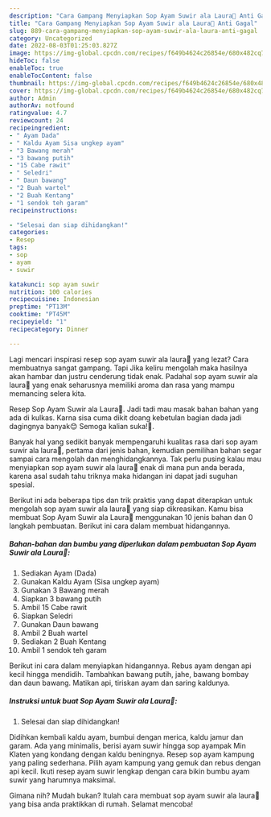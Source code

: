 ```yaml
---
description: "Cara Gampang Menyiapkan Sop Ayam Suwir ala Laura🌸 Anti Gagal"
title: "Cara Gampang Menyiapkan Sop Ayam Suwir ala Laura🌸 Anti Gagal"
slug: 889-cara-gampang-menyiapkan-sop-ayam-suwir-ala-laura-anti-gagal
category: Uncategorized
date: 2022-08-03T01:25:03.827Z
image: https://img-global.cpcdn.com/recipes/f649b4624c26854e/680x482cq70/sop-ayam-suwir-ala-laura-foto-resep-utama.jpg
hideToc: false
enableToc: true
enableTocContent: false
thumbnail: https://img-global.cpcdn.com/recipes/f649b4624c26854e/680x482cq70/sop-ayam-suwir-ala-laura-foto-resep-utama.jpg
cover: https://img-global.cpcdn.com/recipes/f649b4624c26854e/680x482cq70/sop-ayam-suwir-ala-laura-foto-resep-utama.jpg
author: Admin
authorAv: notfound
ratingvalue: 4.7
reviewcount: 24
recipeingredient:
- " Ayam Dada"
- " Kaldu Ayam Sisa ungkep ayam"
- "3 Bawang merah"
- "3 bawang putih"
- "15 Cabe rawit"
- " Seledri"
- " Daun bawang"
- "2 Buah wartel"
- "2 Buah Kentang"
- "1 sendok teh garam"
recipeinstructions:

- "Selesai dan siap dihidangkan!"
categories:
- Resep
tags:
- sop
- ayam
- suwir

katakunci: sop ayam suwir 
nutrition: 100 calories
recipecuisine: Indonesian
preptime: "PT13M"
cooktime: "PT45M"
recipeyield: "1"
recipecategory: Dinner

---
```



Lagi mencari inspirasi resep sop ayam suwir ala laura🌸 yang lezat? Cara membuatnya sangat gampang. Tapi Jika keliru mengolah maka hasilnya akan hambar dan justru cenderung tidak enak. Padahal sop ayam suwir ala laura🌸 yang enak seharusnya memiliki aroma dan rasa yang mampu memancing selera kita.


Resep Sop Ayam Suwir ala Laura🌸. Jadi tadi mau masak bahan bahan yang ada di kulkas. Karna sisa cuma dikit doang kebetulan bagian dada jadi dagingnya banyak😊 Semoga kalian suka!🌸.

Banyak hal yang sedikit banyak mempengaruhi kualitas rasa dari sop ayam suwir ala laura🌸, pertama dari jenis bahan, kemudian pemilihan bahan segar sampai cara mengolah dan menghidangkannya. Tak perlu pusing kalau mau menyiapkan sop ayam suwir ala laura🌸 enak di mana pun anda berada, karena asal sudah tahu triknya maka hidangan ini dapat jadi suguhan spesial.


Berikut ini ada beberapa tips dan trik praktis yang dapat diterapkan untuk mengolah sop ayam suwir ala laura🌸 yang siap dikreasikan. Kamu bisa membuat Sop Ayam Suwir ala Laura🌸 menggunakan 10 jenis bahan dan 0 langkah pembuatan. Berikut ini cara dalam membuat hidangannya.

<!--inarticleads1-->

##### Bahan-bahan dan bumbu yang diperlukan dalam pembuatan Sop Ayam Suwir ala Laura🌸:

1. Sediakan  Ayam (Dada)
1. Gunakan  Kaldu Ayam (Sisa ungkep ayam)
1. Gunakan 3 Bawang merah
1. Siapkan 3 bawang putih
1. Ambil 15 Cabe rawit
1. Siapkan  Seledri
1. Gunakan  Daun bawang
1. Ambil 2 Buah wartel
1. Sediakan 2 Buah Kentang
1. Ambil 1 sendok teh garam


Berikut ini cara dalam menyiapkan hidangannya. Rebus ayam dengan api kecil hingga mendidih. Tambahkan bawang putih, jahe, bawang bombay dan daun bawang. Matikan api, tiriskan ayam dan saring kaldunya. 

<!--inarticleads2-->

##### Instruksi untuk buat Sop Ayam Suwir ala Laura🌸:


1. Selesai dan siap dihidangkan!

Didihkan kembali kaldu ayam, bumbui dengan merica, kaldu jamur dan garam. Ada yang minimalis, berisi ayam suwir hingga sop ayampak Min Klaten yang kondang dengan kaldu beningnya. Resep sop ayam kampung yang paling sederhana. Pilih ayam kampung yang gemuk dan rebus dengan api kecil. Ikuti resep ayam suwir lengkap dengan cara bikin bumbu ayam suwir yang harumnya maksimal. 

Gimana nih? Mudah bukan? Itulah cara membuat sop ayam suwir ala laura🌸 yang bisa anda praktikkan di rumah. Selamat mencoba!
